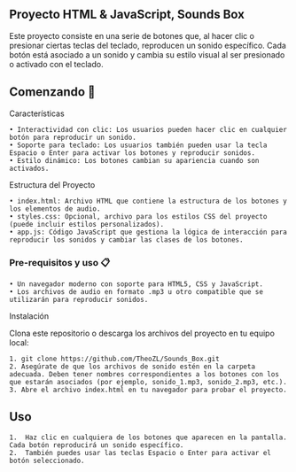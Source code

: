 ## Proyecto HTML & JavaScript, Sounds Box

Este proyecto consiste en una serie de botones que, al hacer clic o presionar ciertas teclas del teclado, reproducen un sonido específico. Cada botón está asociado a un sonido y cambia su estilo visual al ser presionado o activado con el teclado.
 
## Comenzando 🚀

Características

	• Interactividad con clic: Los usuarios pueden hacer clic en cualquier botón para reproducir un sonido.
	• Soporte para teclado: Los usuarios también pueden usar la tecla Espacio o Enter para activar los botones y reproducir sonidos.
	• Estilo dinámico: Los botones cambian su apariencia cuando son activados.
Estructura del Proyecto

	• index.html: Archivo HTML que contiene la estructura de los botones y los elementos de audio.
	• styles.css: Opcional, archivo para los estilos CSS del proyecto (puede incluir estilos personalizados).
	• app.js: Código JavaScript que gestiona la lógica de interacción para reproducir los sonidos y cambiar las clases de los botones.

### Pre-requisitos y uso 📋

	• Un navegador moderno con soporte para HTML5, CSS y JavaScript.
	• Los archivos de audio en formato .mp3 u otro compatible que se utilizarán para reproducir sonidos.

Instalación

Clona este repositorio o descarga los archivos del proyecto en tu equipo local:

	1. git clone https://github.com/TheoZL/Sounds_Box.git
 	2. Asegúrate de que los archivos de sonido estén en la carpeta adecuada. Deben tener nombres correspondientes a los botones con los que estarán asociados (por ejemplo, sonido_1.mp3, sonido_2.mp3, etc.).
	3. Abre el archivo index.html en tu navegador para probar el proyecto.
## Uso

	1.	Haz clic en cualquiera de los botones que aparecen en la pantalla. Cada botón reproducirá un sonido específico.
	2.	También puedes usar las teclas Espacio o Enter para activar el botón seleccionado.


